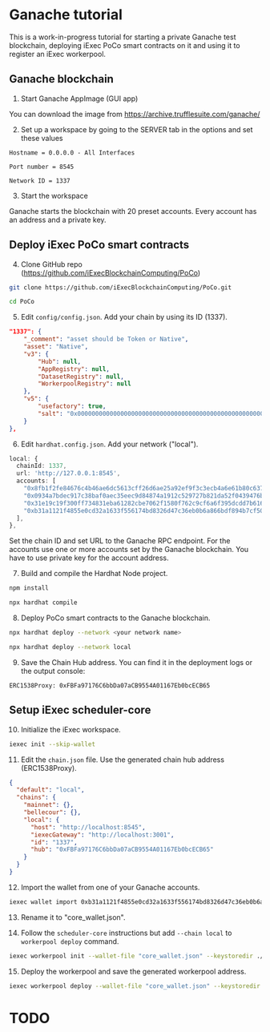 # Ganache tutorial
This is a work-in-progress tutorial for starting a private Ganache test blockchain, deploying iExec PoCo smart contracts on it and using it to register an iExec workerpool.

## Ganache blockchain
1. Start Ganache AppImage (GUI app)

You can download the image from https://archive.trufflesuite.com/ganache/

2. Set up a workspace by going to the SERVER tab in the options and set these values
```
Hostname = 0.0.0.0 - All Interfaces
```
```
Port number = 8545
```
```
Network ID = 1337
```

3. Start the workspace

Ganache starts the blockchain with 20 preset accounts. Every account has an address and a private key.

## Deploy iExec PoCo smart contracts

4. Clone GitHub repo (https://github.com/iExecBlockchainComputing/PoCo)

```bash
git clone https://github.com/iExecBlockchainComputing/PoCo.git
```

```bash
cd PoCo
```

5. Edit ``config/config.json``. Add your chain by using its ID (1337).

```json
"1337": {
    "_comment": "asset should be Token or Native",
    "asset": "Native",
    "v3": {
        "Hub": null,
        "AppRegistry": null,
        "DatasetRegistry": null,
        "WorkerpoolRegistry": null
    },
    "v5": {
        "usefactory": true,
        "salt": "0x0000000000000000000000000000000000000000000000000000000000000000"
    }
},
```

6. Edit ``hardhat.config.json``. Add your network ("local").

```ts
local: {
  chainId: 1337,
  url: 'http://127.0.0.1:8545',
  accounts: [
    "0x8fb1f2fe84676c4b46ae6dc5613cff26d6ae25a92ef9f3c3ecb4a6e61b80c637",
    "0x0934a7bdec917c38baf0aec35eec9d84874a1912c529727b821da52f0439476b",
    "0x31e19c19f300ff734831eba61282cbe7062f1580f762c9cf6a6f395dcdd7b616",
    "0xb31a1121f4855e0cd32a1633f556174bd8326d47c36eb0b6a866bdf894b7cf50"
  ],
},
```

Set the chain ID and set URL to the Ganache RPC endpoint. For the accounts use one or more accounts set by the Ganache blockchain. You have to use private key for the account address.

7. Build and compile the Hardhat Node project.

```bash
npm install
```

```bash
npx hardhat compile
```

8. Deploy PoCo smart contracts to the Ganache blockchain.

```bash
npx hardhat deploy --network <your network name>
```

```bash
npx hardhat deploy --network local
```

9. Save the Chain Hub address. You can find it in the deployment logs or the output console:

```
ERC1538Proxy: 0xFBFa97176C6bbDa07aCB9554A01167Eb0bcECB65
```

## Setup iExec scheduler-core

10. Initialize the iExec workspace.

```bash
iexec init --skip-wallet
```

11. Edit the ``chain.json`` file. Use the generated chain hub address (ERC1538Proxy).

```json
{
  "default": "local",
  "chains": {
    "mainnet": {},
    "bellecour": {},
    "local": {
      "host": "http://localhost:8545",
      "iexecGateway": "http://localhost:3001",
      "id": "1337",
      "hub": "0xFBFa97176C6bbDa07aCB9554A01167Eb0bcECB65"
    }
  }
}
```

12. Import the wallet from one of your Ganache accounts.

```bash
iexec wallet import 0xb31a1121f4855e0cd32a1633f556174bd8326d47c36eb0b6a866bdf894b7cf50 --keystoredir ./
```

13. Rename it to "core_wallet.json".


14. Follow the ``scheduler-core`` instructions but add ``--chain local`` to ``workerpool deploy`` command.
```bash
iexec workerpool init --wallet-file "core_wallet.json" --keystoredir ./
```

15. Deploy the workerpool and save the generated workerpool address.
```bash
iexec workerpool deploy --wallet-file "core_wallet.json" --keystoredir ./ --chain local
```

# TODO